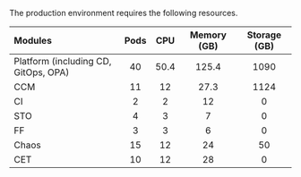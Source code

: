 The production environment requires the following resources.

| **Modules** | **Pods** | **CPU** | **Memory (GB)** | **Storage (GB)** |
| :-- | :-: | :-: | :-: | :-: |
| Platform (including CD, GitOps, OPA) | 40 | 50.4 | 125.4 | 1090 |
| CCM | 11 | 12 | 27.3 | 1124 |
| CI | 2 | 2 | 12 | 0 |
| STO | 4 | 3 | 7 | 0 |
| FF | 3 | 3 | 6 | 0 |
| Chaos | 15 | 12 | 24 | 50 |
| CET | 10 | 12 | 28 | 0 |

